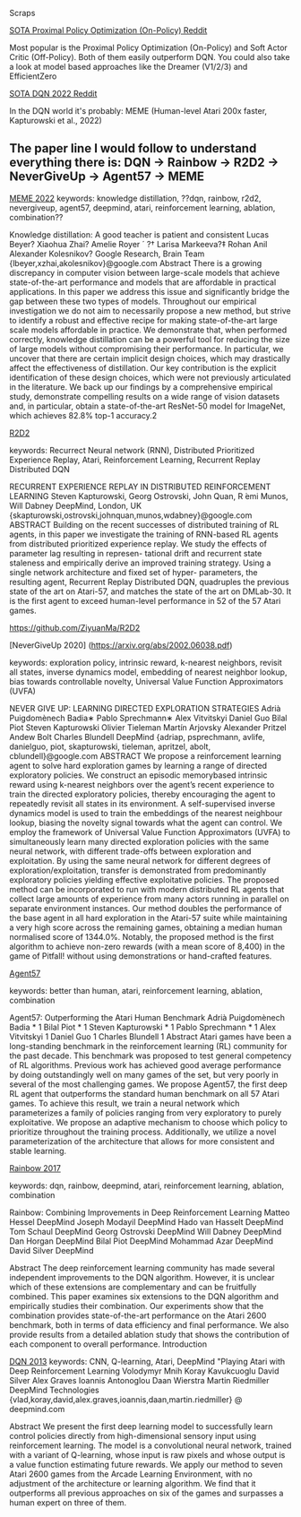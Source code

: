 Scraps

[SOTA Proximal Policy Optimization (On-Policy) Reddit](https://www.reddit.com/r/reinforcementlearning/comments/10h4gms/comment/j59p82u/?utm_source=reddit&utm_medium=web2x&context=3)

Most popular is the Proximal Policy Optimization (On-Policy) and Soft Actor Critic (Off-Policy). Both of them easily outperform DQN. You could also take a look at model based approaches like the Dreamer (V1/2/3) and EfficientZero

[SOTA DQN 2022 Reddit](https://www.reddit.com/r/reinforcementlearning/comments/10h4gms/comment/j57atoe/?utm_source=reddit&utm_medium=web2x&context=3)

In the DQN world it's probably: MEME (Human-level Atari 200x faster, Kapturowski et al., 2022)

The paper line I would follow to understand everything there is: DQN -> Rainbow -> R2D2 -> NeverGiveUp -> Agent57 -> MEME
-----
[MEME 2022](https://arxiv.org/pdf/2106.05237.pdf)
keywords: knowledge distillation, ??dqn, rainbow, r2d2, nevergiveup, agent57, deepmind, atari, reinforcement learning, ablation, combination??

Knowledge distillation:
A good teacher is patient and consistent
Lucas Beyer? Xiaohua Zhai? Amelie Royer ´
?† Larisa Markeeva?‡ Rohan Anil Alexander Kolesnikov?
Google Research, Brain Team
{lbeyer,xzhai,akolesnikov}@google.com
Abstract
There is a growing discrepancy in computer vision between large-scale models that achieve state-of-the-art performance and models that are affordable in practical applications. In this paper we address this issue and significantly
bridge the gap between these two types of models. Throughout our empirical investigation we do not aim to necessarily
propose a new method, but strive to identify a robust and effective recipe for making state-of-the-art large scale models
affordable in practice. We demonstrate that, when performed
correctly, knowledge distillation can be a powerful tool for
reducing the size of large models without compromising their
performance. In particular, we uncover that there are certain implicit design choices, which may drastically affect
the effectiveness of distillation. Our key contribution is the
explicit identification of these design choices, which were
not previously articulated in the literature. We back up our
findings by a comprehensive empirical study, demonstrate
compelling results on a wide range of vision datasets and,
in particular, obtain a state-of-the-art ResNet-50 model for
ImageNet, which achieves 82.8% top-1 accuracy.2

[R2D2  ](https://openreview.net/pdf?id=r1lyTjAqYX)

keywords: Recurrect Neural network (RNN), Distributed Prioritized Experience Replay, Atari, Reinforcement Learning, Recurrent Replay Distributed DQN

RECURRENT EXPERIENCE REPLAY IN
DISTRIBUTED REINFORCEMENT LEARNING
Steven Kapturowski, Georg Ostrovski, John Quan, R ́emi Munos, Will Dabney
DeepMind, London, UK
{skapturowski,ostrovski,johnquan,munos,wdabney}@google.com
ABSTRACT
Building on the recent successes of distributed training of RL agents, in this paper
we investigate the training of RNN-based RL agents from distributed prioritized
experience replay. We study the effects of parameter lag resulting in represen-
tational drift and recurrent state staleness and empirically derive an improved
training strategy. Using a single network architecture and fixed set of hyper-
parameters, the resulting agent, Recurrent Replay Distributed DQN, quadruples
the previous state of the art on Atari-57, and matches the state of the art on
DMLab-30. It is the first agent to exceed human-level performance in 52 of the
57 Atari games.

https://github.com/ZiyuanMa/R2D2

[NeverGiveUp 2020] (https://arxiv.org/abs/2002.06038.pdf)

keywords: exploration policy, intrinsic reward, k-nearest neighbors, revisit all states, inverse dynamics model, embedding of nearest neighbor lookup, bias towards controllable novelty, Universal Value Function Approximators (UVFA)

NEVER GIVE UP: LEARNING DIRECTED
EXPLORATION STRATEGIES
Adrià Puigdomènech Badia∗ Pablo Sprechmann∗ Alex Vitvitskyi Daniel Guo
Bilal Piot Steven Kapturowski Olivier Tieleman Martín Arjovsky
Alexander Pritzel Andew Bolt Charles Blundell
DeepMind {adriap, psprechmann, avlife, danielguo,
piot, skapturowski, tieleman,
apritzel, abolt, cblundell}@google.com
ABSTRACT
We propose a reinforcement learning agent to solve hard exploration games by
learning a range of directed exploratory policies. We construct an episodic memorybased intrinsic reward using k-nearest neighbors over the agent’s recent experience
to train the directed exploratory policies, thereby encouraging the agent to repeatedly revisit all states in its environment. A self-supervised inverse dynamics model
is used to train the embeddings of the nearest neighbour lookup, biasing the novelty
signal towards what the agent can control. We employ the framework of Universal
Value Function Approximators (UVFA) to simultaneously learn many directed
exploration policies with the same neural network, with different trade-offs between exploration and exploitation. By using the same neural network for different
degrees of exploration/exploitation, transfer is demonstrated from predominantly
exploratory policies yielding effective exploitative policies. The proposed method
can be incorporated to run with modern distributed RL agents that collect large
amounts of experience from many actors running in parallel on separate environment instances. Our method doubles the performance of the base agent in all
hard exploration in the Atari-57 suite while maintaining a very high score across
the remaining games, obtaining a median human normalised score of 1344.0%.
Notably, the proposed method is the first algorithm to achieve non-zero rewards
(with a mean score of 8,400) in the game of Pitfall! without using demonstrations
or hand-crafted features.

[Agent57 ](https://arxiv.org/abs/2003.13350.pdf)

keywords: better than human, atari, reinforcement learning, ablation, combination

Agent57: Outperforming the Atari Human Benchmark
Adrià Puigdomènech Badia * 1 Bilal Piot * 1 Steven Kapturowski * 1 Pablo Sprechmann * 1 Alex Vitvitskyi 1
Daniel Guo 1 Charles Blundell 1
Abstract
Atari games have been a long-standing benchmark in the reinforcement learning (RL) community for the past decade. This benchmark was
proposed to test general competency of RL algorithms. Previous work has achieved good average performance by doing outstandingly well
on many games of the set, but very poorly in
several of the most challenging games. We propose Agent57, the first deep RL agent that outperforms the standard human benchmark on all
57 Atari games. To achieve this result, we train a
neural network which parameterizes a family of
policies ranging from very exploratory to purely
exploitative. We propose an adaptive mechanism
to choose which policy to prioritize throughout
the training process. Additionally, we utilize a
novel parameterization of the architecture that allows for more consistent and stable learning.

[Rainbow 2017](https://arxiv.org/pdf/1710.02298.pdf)

keywords: dqn, rainbow, deepmind, atari, reinforcement learning, ablation, combination

Rainbow: Combining Improvements in Deep Reinforcement Learning
Matteo Hessel
DeepMind
Joseph Modayil
DeepMind
Hado van Hasselt
DeepMind
Tom Schaul
DeepMind
Georg Ostrovski
DeepMind
Will Dabney
DeepMind
Dan Horgan
DeepMind
Bilal Piot
DeepMind
Mohammad Azar
DeepMind
David Silver
DeepMind

Abstract
The deep reinforcement learning community has made several independent improvements to the DQN algorithm. However, it is unclear which of these extensions are complementary and can be fruitfully combined. This paper examines
six extensions to the DQN algorithm and empirically studies
their combination. Our experiments show that the combination provides state-of-the-art performance on the Atari 2600
benchmark, both in terms of data efficiency and final performance. We also provide results from a detailed ablation study
that shows the contribution of each component to overall performance.
Introduction

[DQN 2013](https://www.cs.toronto.edu/~vmnih/docs/dqn.pdf)
keywords: CNN, Q-learning, Atari, DeepMind
"Playing Atari with Deep Reinforcement Learning
Volodymyr Mnih Koray Kavukcuoglu David Silver Alex Graves Ioannis Antonoglou
Daan Wierstra Martin Riedmiller
DeepMind Technologies
{vlad,koray,david,alex.graves,ioannis,daan,martin.riedmiller} @ deepmind.com

Abstract
We present the first deep learning model to successfully learn control policies directly from high-dimensional sensory input using reinforcement learning. The
model is a convolutional neural network, trained with a variant of Q-learning,
whose input is raw pixels and whose output is a value function estimating future
rewards. We apply our method to seven Atari 2600 games from the Arcade Learning Environment, with no adjustment of the architecture or learning algorithm. We
find that it outperforms all previous approaches on six of the games and surpasses
a human expert on three of them.

